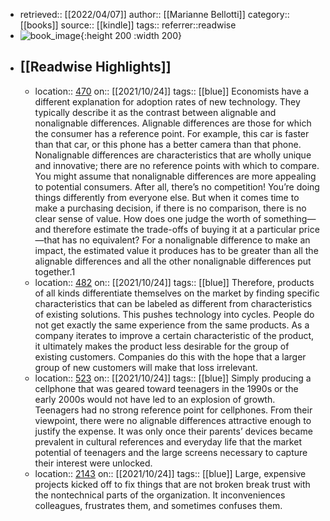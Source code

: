 - retrieved:: [[2022/04/07]]
  author:: [[Marianne Bellotti]]
  category:: [[books]]
  source:: [[kindle]]
  tags:: 
  referrer::readwise
- ![book_image](https://m.media-amazon.com/images/I/71cQ9ovUBhL._SY160.jpg){:height 200 :width 200}
- ## [[Readwise Highlights]]
	- location:: [470](kindle://book?action=open&asin=undefined&location=470)
	  on:: [[2021/10/24]]
	  tags:: [[blue]]
	  Economists have a different explanation for adoption rates of new technology. They typically describe it as the contrast between alignable and nonalignable differences. Alignable differences are those for which the consumer has a reference point. For example, this car is faster than that car, or this phone has a better camera than that phone. Nonalignable differences are characteristics that are wholly unique and innovative; there are no reference points with which to compare. You might assume that nonalignable differences are more appealing to potential consumers. After all, there’s no competition! You’re doing things differently from everyone else. But when it comes time to make a purchasing decision, if there is no comparison, there is no clear sense of value. How does one judge the worth of something—and therefore estimate the trade-offs of buying it at a particular price—that has no equivalent? For a nonalignable difference to make an impact, the estimated value it produces has to be greater than all the alignable differences and all the other nonalignable differences put together.1
	- location:: [482](kindle://book?action=open&asin=undefined&location=482)
	  on:: [[2021/10/24]]
	  tags:: [[blue]]
	  Therefore, products of all kinds differentiate themselves on the market by finding specific characteristics that can be labeled as different from characteristics of existing solutions. This pushes technology into cycles. People do not get exactly the same experience from the same products. As a company iterates to improve a certain characteristic of the product, it ultimately makes the product less desirable for the group of existing customers. Companies do this with the hope that a larger group of new customers will make that loss irrelevant.
	- location:: [523](kindle://book?action=open&asin=undefined&location=523)
	  on:: [[2021/10/24]]
	  tags:: [[blue]]
	  Simply producing a cellphone that was geared toward teenagers in the 1990s or the early 2000s would not have led to an explosion of growth. Teenagers had no strong reference point for cellphones. From their viewpoint, there were no alignable differences attractive enough to justify the expense. It was only once their parents’ devices became prevalent in cultural references and everyday life that the market potential of teenagers and the large screens necessary to capture their interest were unlocked.
	- location:: [2143](kindle://book?action=open&asin=undefined&location=2143)
	  on:: [[2021/10/24]]
	  tags:: [[blue]]
	  Large, expensive projects kicked off to fix things that are not broken break trust with the nontechnical parts of the organization. It inconveniences colleagues, frustrates them, and sometimes confuses them.